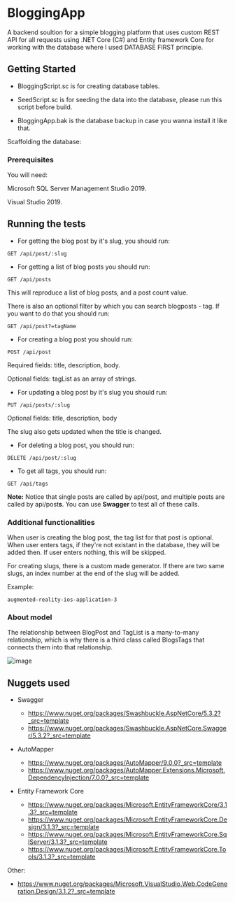# BloggingApp

A backend soultion for a simple blogging platform that uses custom REST API for all requests using .NET Core (C#) and Entity framework Core for working with the database where I used DATABASE FIRST principle.

## Getting Started

* BloggingScript.sc is for creating database tables.

* SeedScript.sc is for seeding the data into the database, please run this script before build.

* BloggingApp.bak is the database backup in case you wanna install it like that.

Scaffolding the database:



### Prerequisites

You will need:

Microsoft SQL Server Management Studio 2019.

Visual Studio 2019.

## Running the tests

* For getting the blog post by it's slug, you should run:
```
GET /api/post/:slug
```

* For getting a list of blog posts you should run:
```
GET /api/posts
```
This will reproduce a list of blog posts, and a post count value.

There is also an optional filter by which you can search blogposts - tag. If you want to do that you should run:
```
GET /api/post?=tagName
```

* For creating a blog post you should run:
```
POST /api/post
```
Required fields: title, description, body.

Optional fields: tagList as an array of strings.

* For updating a blog post by it's slug you should run:
```
PUT /api/posts/:slug
```
Optional fields: title, description, body

The slug also gets updated when the title is changed.

* For deleting a blog post, you should run:
```
DELETE /api/post/:slug
```

* To get all tags, you should run:
```
GET /api/tags
```

**Note:** Notice that single posts are called by api/post, and multiple posts are called by api/post**s**. You can use **Swagger** to test all of these calls.




### Additional functionalities

When user is creating the blog post, the tag list for that post is optional. When user enters tags, if they're not existant in the database, they will be added then. If user enters nothing, this will be skipped.

For creating slugs, there is a custom made generator. If there are two same slugs, an index number at the end of the slug will be added.

Example:

```
augmented-reality-ios-application-3
```

### About model

The relationship between BlogPost and TagList is a many-to-many relationship, which is why there is a third class called BlogsTags that connects them into that relationship.

![image](https://user-images.githubusercontent.com/41583631/79556261-1e05ad80-80a1-11ea-9f9e-810bf4b4cc05.png)

## Nuggets used

* Swagger
  - https://www.nuget.org/packages/Swashbuckle.AspNetCore/5.3.2?_src=template
  - https://www.nuget.org/packages/Swashbuckle.AspNetCore.Swagger/5.3.2?_src=template

* AutoMapper 
  - https://www.nuget.org/packages/AutoMapper/9.0.0?_src=template
  - https://www.nuget.org/packages/AutoMapper.Extensions.Microsoft.DependencyInjection/7.0.0?_src=template
  
* Entity Framework Core
  - https://www.nuget.org/packages/Microsoft.EntityFrameworkCore/3.1.3?_src=template
  - https://www.nuget.org/packages/Microsoft.EntityFrameworkCore.Design/3.1.3?_src=template
  - https://www.nuget.org/packages/Microsoft.EntityFrameworkCore.SqlServer/3.1.3?_src=template
  - https://www.nuget.org/packages/Microsoft.EntityFrameworkCore.Tools/3.1.3?_src=template

Other:
* https://www.nuget.org/packages/Microsoft.VisualStudio.Web.CodeGeneration.Design/3.1.2?_src=template







